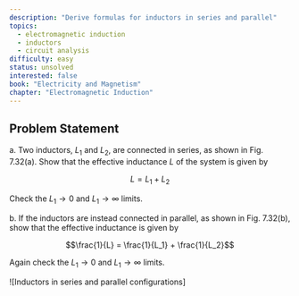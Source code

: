 ```yaml
---
description: "Derive formulas for inductors in series and parallel"
topics:
  - electromagnetic induction
  - inductors
  - circuit analysis
difficulty: easy
status: unsolved
interested: false
book: "Electricity and Magnetism"
chapter: "Electromagnetic Induction"
---
```


## Problem Statement
a. Two inductors, $L_1$ and $L_2$, are connected in series, as shown in Fig. 7.32(a). Show that the effective inductance $L$ of the system is given by

$$L = L_1 + L_2$$

Check the $L_1 \to 0$ and $L_1 \to \infty$ limits.

b. If the inductors are instead connected in parallel, as shown in Fig. 7.32(b), show that the effective inductance is given by

$$\frac{1}{L} = \frac{1}{L_1} + \frac{1}{L_2}$$

Again check the $L_1 \to 0$ and $L_1 \to \infty$ limits.

![Inductors in series and parallel configurations]